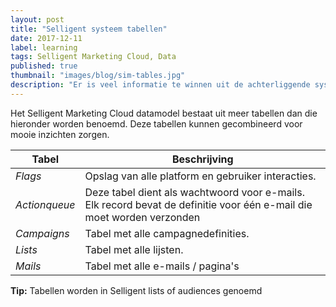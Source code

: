 ```yaml
---
layout: post
title: "Selligent systeem tabellen"
date: 2017-12-11
label: learning
tags: Selligent Marketing Cloud, Data
published: true
thumbnail: "images/blog/sim-tables.jpg"
description: "Er is veel informatie te winnen uit de achterliggende systeemtabellen van Selligent Marketing Cloud. Zo zou je met triggers je workflow verder kunnen automatiseren of custom queries kunnen inzetten om rapportage’s te genereren. "
---
```


Het Selligent Marketing Cloud datamodel bestaat uit meer tabellen dan die hieronder worden benoemd. Deze tabellen kunnen gecombineerd voor mooie inzichten zorgen.


| Tabel        | Beschrijving  | 
| ------------- |-------------| 
| *Flags*| Opslag van alle platform en gebruiker interacties.     | 
| *Actionqueue*| Deze tabel dient als wachtwoord voor e-mails. Elk record bevat de definitie voor één e-mail die moet worden verzonden  | 
| *Campaigns*| Tabel met alle campagnedefinities.     | 
| *Lists*| Tabel met alle lijsten.    | 
| *Mails*| Tabel met alle e-mails / pagina's    | 



**Tip:** Tabellen worden in Selligent lists of audiences genoemd